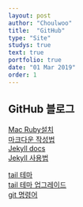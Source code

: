 ```yaml
---
layout: post
author: "Choulwoo"
title:  "GitHub"
type: "Site"
studys: true
text: true
portfolio: true
date: "01 Mar 2019"
order: 1
---
```


## GitHub 블로그
[Mac Ruby설치](https://smartbase.tistory.com/43)<br>
[마크다운 작성법](https://github.com/chesterhow/tale/)<br>
[Jekyll docs](https://jekyllrb-ko.github.io/docs/installation/)<br>
[Jekyll 사용법](http://lawfully.kr/smart/jekyll.html)<br>

[tail 테마](https://github.com/chesterhow/tale)<br>
[tail 테마 업그레이드](https://github.com/iamleejihye/iamleejihye.github.io)<br>
[git 명령어](https://wayhome25.github.io/git/2017/04/09/git-06-remote-repository/)<br>
